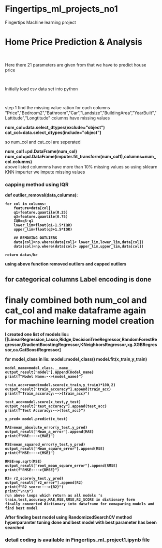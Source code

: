 # Fingertips_ml_projects_no1
Fingertips Machine learning project

<h1>Home Price Prediction & Analysis</h1>
<br>
<p>Here there 21 parameters are given from that we have to predict house price</p>
<br>
<p>Initially load csv data set into python</p>
<br>
<p> step 1 find the missing value ration for each columns   "Price","Bedroom2","Bathroom","Car","Landsize","BuildingArea","YearBuilt","Lattitude","Longtitude" columns have missing values
  
 <b>num_col=data.select_dtypes(exclude="object")
  cat_col=data.select_dtypes(include="object")</b>

so num_col and cat_col are seperated

  <b>num_col1=pd.DataFrame(num_col)
  num_col=pd.DataFrame(imputer.fit_transform(num_col1),columns=num_col.columns)</b>
<br>
above listed colummns have more than 10% missing values so using sklearn KNN impurter we impute missing values
<br>
### capping method using IQR
<b>def outlier_removal(data,columns):
    
    for col in columns:
        feature=data[col]
        q1=feature.quantile(0.25)
        q3=feature.quantile(0.75)
        IQR=q3-q1
        lower_lim=float(q1-1.5*IQR)
        upper_lim=float(q3+1.5*IQR)
        
        ## REMOVING OUTLIERS
        data[col]=np.where(data[col]< lower_lim,lower_lim,data[col])
        data[col]=np.where(data[col]> upper_lim,upper_lim,data[col])
        
    return data</b>
using above function removed outliers and capped outliers

## for categorical columns Label encoding is done
# finaly combined both num_col and cat_col and make dataframe again for machine learning model creation
  
</p>

<p>
  I created one list of models lis=[[LinearRegression,Lasso,Ridge,DecisionTreeRegressor,RandomForestRegressor,GradientBoostingRegressor,KNeighborsRegressor,xg.XGBRegressor,ca.CatBoostRegressor]

  for model_class in lis:
    model=model_class()
    model.fit(x_train,y_train)
    
    model_name=model_class.__name__
    output_result["model"].append(model_name)
    print(f"Model Name:-->{model_name}")
    
    train_acc=round(model.score(x_train,y_train)*100,2)
    output_result["train_accuracy"].append(train_acc)
    print(f"Train_accuracy:-->{train_acc}")
    
    test_acc=model.score(x_test,y_test)
    output_result["test_accuracy"].append(test_acc)
    print(f"Test Accuracy:-->{test_acc}")
    
    y_pred= model.predict(x_test)
    
    MAE=mean_absolute_error(y_test,y_pred)
    output_result["Mean_a_error"].append(MAE)
    print(f"MAE:--->{MAE}")
    
    MSE=mean_squared_error(y_test,y_pred)
    output_result["Mean_square_error"].append(MSE)
    print(f"MSE:--->{MSE}")
    
    RMSE=np.sqrt(MSE)
    output_result["root_mean_square_error"].append(RMSE)
    print(f"RMSE:--->{RMSE}")
    
    R2= r2_score(y_test,y_pred)
    output_result["r2_error"].append(R2)
    print(f"R2 score:--->{R2}")
    print("\n\n")
    run above loops which return as all models 's train,test,accuracy,MAE,MSE,RMSE,R2_SCORE in dictionary form
    finally converted dictionary into dataframe for comaparing models and find best model
</p>

<p> After finding best model using RandomizedSearchCV method hyperparamter tuning done and best model with best parameter has been searched</p>

### detail coding is available in Fingertips_ml_project1.ipynb file
